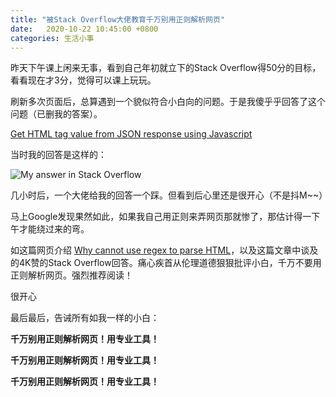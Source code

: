 ```yaml
---
title: "被Stack Overflow大佬教育千万别用正则解析网页"
date:   2020-10-22 10:45:00 +0800
categories: 生活小事
---
```


昨天下午课上闲来无事，看到自己年初就立下的Stack Overflow得50分的目标，看看现在才3分，觉得可以课上玩玩。

刷新多次页面后，总算遇到一个貌似符合小白向的问题。于是我傻乎乎回答了这个问题（已删我的答案）。

[Get HTML tag value from JSON response using Javascript](https://stackoverflow.com/questions/64459103/get-html-tag-value-from-json-response-using-javascript/64460151?noredirect=1#comment113983169_64460151)

当时我的回答是这样的：

![My answer in Stack Overflow](https://i.imgur.com/EuCTcOO.jpg)

几小时后，一个大佬给我的回答一个踩。但看到后心里还是很开心（不是抖M~~）

马上Google发现果然如此，如果我自己用正则来弄网页那就惨了，那估计得一下午才能绕过来的弯。

如这篇网页介绍 [Why cannot use regex to parse HTML](https://blog.codinghorror.com/parsing-html-the-cthulhu-way/)，以及这篇文章中谈及的4K赞的Stack Overflow回答。痛心疾首从伦理道德狠狠批评小白，千万不要用正则解析网页。强烈推荐阅读！

很开心

最后最后，告诫所有如我一样的小白：

**千万别用正则解析网页！用专业工具！**

**千万别用正则解析网页！用专业工具！**

**千万别用正则解析网页！用专业工具！**





